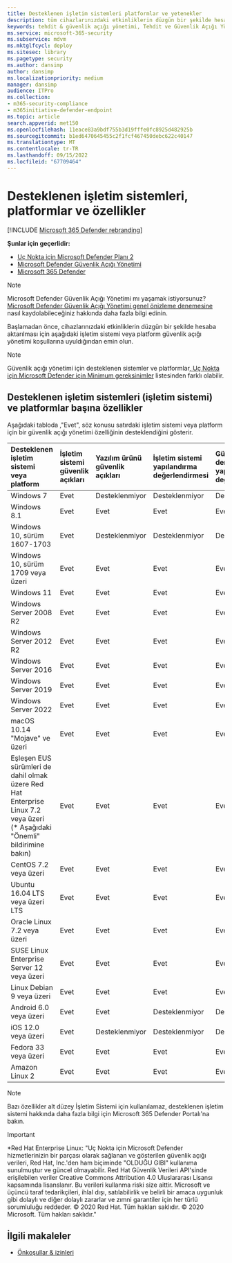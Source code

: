 ```yaml
---
title: Desteklenen işletim sistemleri platformlar ve yetenekler
description: tüm cihazlarınızdaki etkinliklerin düzgün bir şekilde hesaba aktarılması için Microsoft Defender Güvenlik Açığı Yönetimi için işletim sistemi veya platform gereksinimlerini karşıladığınızdan emin olun.
keywords: tehdit & güvenlik açığı yönetimi, Tehdit ve Güvenlik Açığı Yönetimi, işletim sistemi, platform gereksinimleri, önkoşullar, Uç Nokta için Microsoft Defender-tvm tarafından desteklenen işletim sistemi, Uç Nokta için Microsoft Defender -tvm, desteklenen işletim sistemleri, desteklenen platformlar, linux desteği, mac desteği, mdvm, Microsoft Defender Güvenlik Açığı Yönetimi
ms.service: microsoft-365-security
ms.subservice: mdvm
ms.mktglfcycl: deploy
ms.sitesec: library
ms.pagetype: security
ms.author: dansimp
author: dansimp
ms.localizationpriority: medium
manager: dansimp
audience: ITPro
ms.collection:
- m365-security-compliance
- m365initiative-defender-endpoint
ms.topic: article
search.appverid: met150
ms.openlocfilehash: 11eace83a9bdf755b3d19fffe0fc8925d482925b
ms.sourcegitcommit: b1ed6470645455c2f1fcf467450debc622c40147
ms.translationtype: MT
ms.contentlocale: tr-TR
ms.lasthandoff: 09/15/2022
ms.locfileid: "67709464"
---
```

# <a name="supported-operating-systems-platforms-and-capabilities"></a>Desteklenen işletim sistemleri, platformlar ve özellikler

[!INCLUDE [Microsoft 365 Defender rebranding](../../includes/microsoft-defender.md)]

**Şunlar için geçerlidir:**

- [Uç Nokta için Microsoft Defender Planı 2](https://go.microsoft.com/fwlink/?linkid=2154037)
- [Microsoft Defender Güvenlik Açığı Yönetimi](../defender-vulnerability-management/index.yml)
- [Microsoft 365 Defender](https://go.microsoft.com/fwlink/?linkid=2118804)

>[!Note]
> Microsoft Defender Güvenlik Açığı Yönetimi mı yaşamak istiyorsunuz? [Microsoft Defender Güvenlik Açığı Yönetimi genel önizleme denemesine](../defender-vulnerability-management/get-defender-vulnerability-management.md) nasıl kaydolabileceğiniz hakkında daha fazla bilgi edinin.

Başlamadan önce, cihazlarınızdaki etkinliklerin düzgün bir şekilde hesaba aktarılması için aşağıdaki işletim sistemi veya platform güvenlik açığı yönetimi koşullarına uyuldığından emin olun.

> [!NOTE]
> Güvenlik açığı yönetimi için desteklenen sistemler ve platformlar[, Uç Nokta için Microsoft Defender için Minimum gereksinimler](../defender-endpoint/minimum-requirements.md) listesinden farklı olabilir.

## <a name="capabilities-per-supported-operating-systems-os-and-platforms"></a>Desteklenen işletim sistemleri (işletim sistemi) ve platformlar başına özellikler

Aşağıdaki tabloda ,"Evet", söz konusu satırdaki işletim sistemi veya platform için bir güvenlik açığı yönetimi özelliğinin desteklendiğini gösterir.

Desteklenen işletim sistemi veya platform|İşletim sistemi güvenlik açıkları|Yazılım ürünü güvenlik açıkları|İşletim sistemi yapılandırma değerlendirmesi|Güvenlik denetimleri yapılandırma değerlendirmesi|Yazılım ürün yapılandırma değerlendirmesi
:---|:---|:---|:---|:---|:---
Windows 7|Evet|Desteklenmiyor|Desteklenmiyor|Desteklenmiyor|Desteklenmiyor
Windows 8.1|Evet|Evet|Evet|Evet|Evet
Windows 10, sürüm 1607-1703|Evet|Desteklenmiyor|Desteklenmiyor|Desteklenmiyor|Desteklenmiyor
Windows 10, sürüm 1709 veya üzeri|Evet|Evet|Evet|Evet|Evet
Windows 11|Evet|Evet|Evet|Evet|Evet
Windows Server 2008 R2|Evet|Evet|Evet|Evet|Evet
Windows Server 2012 R2|Evet|Evet|Evet|Evet|Evet
Windows Server 2016|Evet|Evet|Evet|Evet|Evet
Windows Server 2019|Evet|Evet|Evet|Evet|Evet
Windows Server 2022|Evet|Evet|Evet|Evet|Evet
macOS 10.14 "Mojave" ve üzeri|Evet|Evet|Evet|Evet|Evet
Eşleşen EUS sürümleri de dahil olmak üzere Red Hat Enterprise Linux 7.2 veya üzeri (\* Aşağıdaki "Önemli" bildirimine bakın)|Evet|Evet|Evet|Evet|Evet
CentOS 7.2 veya üzeri|Evet|Evet|Evet|Evet|Evet
Ubuntu 16.04 LTS veya üzeri LTS|Evet|Evet|Evet|Evet|Evet
Oracle Linux 7.2 veya üzeri|Evet|Evet|Evet|Evet|Evet
SUSE Linux Enterprise Server 12 veya üzeri|Evet|Evet|Evet|Evet|Evet
Linux Debian 9 veya üzeri|Evet|Evet|Evet|Evet|Evet
Android 6.0 veya üzeri|Evet|Evet|Desteklenmiyor|Desteklenmiyor|Desteklenmiyor
iOS 12.0 veya üzeri|Evet|Desteklenmiyor|Desteklenmiyor|Desteklenmiyor|Desteklenmiyor
Fedora 33 veya üzeri|Evet|Evet|Evet|Evet|Evet
Amazon Linux 2|Evet|Evet|Evet|Evet|Evet

> [!NOTE]
> Bazı özellikler alt düzey İşletim Sistemi için kullanılamaz, desteklenen işletim sistemi hakkında daha fazla bilgi için Microsoft 365 Defender Portalı'na bakın.

> [!IMPORTANT]
> \*Red Hat Enterprise Linux: "Uç Nokta için Microsoft Defender hizmetlerinizin bir parçası olarak sağlanan ve gösterilen güvenlik açığı verileri, Red Hat, Inc.'den ham biçiminde "OLDUĞU GIBI" kullanıma sunulmuştur ve güncel olmayabilir. Red Hat Güvenlik Verileri API'sinde erişilebilen veriler Creative Commons Attribution 4.0 Uluslararası Lisansı kapsamında lisanslanır. Bu verileri kullanma riski size aittir. Microsoft ve üçüncü taraf tedarikçileri, ihlal dışı, satılabilirlik ve belirli bir amaca uygunluk gibi dolaylı ve diğer dolaylı zararlar ve zımni garantiler için her türlü sorumluluğu reddeder. © 2020 Red Hat. Tüm hakları saklıdır. © 2020 Microsoft. Tüm hakları saklıdır."

## <a name="related-articles"></a>İlgili makaleler

- [Önkoşullar & izinleri](tvm-prerequisites.md)
